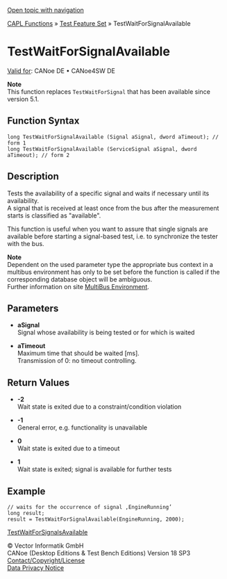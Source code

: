 [Open topic with navigation](../../../../../CANoeDEFamily.htm#Topics/CAPLFunctions/Test/Functions/CAPLfunctionTestWaitForSignalAvailable.md)

[CAPL Functions](../../CAPLfunctions.md) » [Test Feature Set](../CAPLfunctionsTFSOverview.md) » TestWaitForSignalAvailable

# TestWaitForSignalAvailable

[Valid for](../../../Shared/FeatureAvailability.md): CANoe DE • CANoe4SW DE

**Note**  
This function replaces `TestWaitForSignal` that has been available since version 5.1.

## Function Syntax

```plaintext
long TestWaitForSignalAvailable (Signal aSignal, dword aTimeout); // form 1
long TestWaitForSignalAvailable (ServiceSignal aSignal, dword aTimeout); // form 2
```

## Description

Tests the availability of a specific signal and waits if necessary until its availability.  
A signal that is received at least once from the bus after the measurement starts is classified as "available".

This function is useful when you want to assure that single signals are available before starting a signal-based test, i.e. to synchronize the tester with the bus.

**Note**  
Dependent on the used parameter type the appropriate bus context in a multibus environment has only to be set before the function is called if the corresponding database object will be ambiguous.  
Further information on site [MultiBus Environment](../../../Shared/CAPL/General/TestMultiBusEnvironment.md).

## Parameters

- **aSignal**  
  Signal whose availability is being tested or for which is waited

- **aTimeout**  
  Maximum time that should be waited [ms].  
  Transmission of 0: no timeout controlling.

## Return Values

- **-2**  
  Wait state is exited due to a constraint/condition violation

- **-1**  
  General error, e.g. functionality is unavailable

- **0**  
  Wait state is exited due to a timeout

- **1**  
  Wait state is exited; signal is available for further tests

## Example

```plaintext
// waits for the occurrence of signal ‚EngineRunning’
long result;
result = TestWaitForSignalAvailable(EngineRunning, 2000);
```

[TestWaitForSignalsAvailable](CAPLfunctionTestWaitForSignalsAvailable.md)

© Vector Informatik GmbH  
CANoe (Desktop Editions & Test Bench Editions) Version 18 SP3  
[Contact/Copyright/License](../../../Shared/ContactCopyrightLicense.md)  
[Data Privacy Notice](https://www.vector.com/int/en/company/get-info/privacy-policy/)

